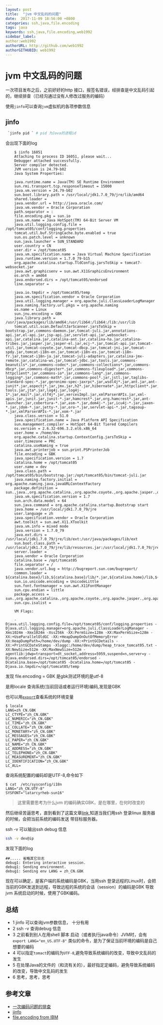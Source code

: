 ```yaml
---
layout: post
title:  "jvm 中文乱码的问题"
date:  2017-11-09 18:56:00 +0800
categories: ssh,java,file.encoding
tags: java
keywords: ssh,java,file.encoding,web1992
sidebar_label:
author:web1992
authorURL: http://github.com/web1992
authorGITHUBID: web1992
---
```


# jvm 中文乱码的问题

一次项目发布之后，之前好好的http 接口，报签名错误，经排查是中文乱码引起的，继续排查（已经沟通过没有人修改过服务的编码）
<!--truncate-->
使用`jinfo`可以查询`jvm`虚拟机的各项参数信息

## jinfo

```sh
 `jinfo pid ` # pid 为Java的进程id
```

会出现下面的log

```log
    $ jinfo 16051
    Attaching to process ID 16051, please wait...
    Debugger attached successfully.
    Server compiler detected.
    JVM version is 24.79-b02
    Java System Properties:

    java.runtime.name = Java(TM) SE Runtime Environment
    sun.rmi.transport.tcp.responseTimeout = 15000
    java.vm.version = 24.79-b02
    sun.boot.library.path = /usr/local/jdk1.7.0_79/jre/lib/amd64
    shared.loader = 
    java.vendor.url = http://java.oracle.com/
    java.vm.vendor = Oracle Corporation
    path.separator = :
    file.encoding.pkg = sun.io
    java.vm.name = Java HotSpot(TM) 64-Bit Server VM
    java.util.logging.config.file = /opt/tomcat05/conf/logging.properties
    tomcat.util.buf.StringCache.byte.enabled = true
    sun.os.patch.level = unknown
    sun.java.launcher = SUN_STANDARD
    user.country = CN
    user.dir = /opt/tomcat05
    java.vm.specification.name = Java Virtual Machine Specification
    java.runtime.version = 1.7.0_79-b15
    org.apache.catalina.startup.TldConfig.jarsToSkip = tomcat7-websocket.jar
    java.awt.graphicsenv = sun.awt.X11GraphicsEnvironment
    os.arch = amd64
    java.endorsed.dirs = /opt/tomcat05/endorsed
    line.separator = 

    java.io.tmpdir = /opt/tomcat05/temp
    java.vm.specification.vendor = Oracle Corporation
    java.util.logging.manager = org.apache.juli.ClassLoaderLogManager
    java.naming.factory.url.pkgs = org.apache.naming
    os.name = Linux
    sun.jnu.encoding = GBK
    java.library.path = /usr/java/packages/lib/amd64:/usr/lib64:/lib64:/lib:/usr/lib
    tomcat.util.scan.DefaultJarScanner.jarsToSkip = bootstrap.jar,commons-daemon.jar,tomcat-juli.jar,annotations-api.jar,el-api.jar,jsp-api.jar,servlet-api.jar,websocket-api.jar,catalina.jar,catalina-ant.jar,catalina-ha.jar,catalina-tribes.jar,jasper.jar,jasper-el.jar,ecj-*.jar,tomcat-api.jar,tomcat-util.jar,tomcat-coyote.jar,tomcat-dbcp.jar,tomcat-jni.jar,tomcat-spdy.jar,tomcat-i18n-en.jar,tomcat-i18n-es.jar,tomcat-i18n-fr.jar,tomcat-i18n-ja.jar,tomcat-juli-adapters.jar,catalina-jmx-remote.jar,catalina-ws.jar,tomcat-jdbc.jar,tools.jar,commons-beanutils*.jar,commons-codec*.jar,commons-collections*.jar,commons-dbcp*.jar,commons-digester*.jar,commons-fileupload*.jar,commons-httpclient*.jar,commons-io*.jar,commons-lang*.jar,commons-logging*.jar,commons-math*.jar,commons-pool*.jar,jstl.jar,taglibs-standard-spec-*.jar,geronimo-spec-jaxrpc*.jar,wsdl4j*.jar,ant.jar,ant-junit*.jar,aspectj*.jar,jmx.jar,h2*.jar,hibernate*.jar,httpclient*.jar,jmx-tools.jar,jta*.jar,log4j.jar,log4j-1*.jar,mail*.jar,slf4j*.jar,xercesImpl.jar,xmlParserAPIs.jar,xml-apis.jar,junit.jar,junit-*.jar,hamcrest*.jar,org.hamcrest*.jar,ant-launcher.jar,cobertura-*.jar,asm-*.jar,dom4j-*.jar,icu4j-*.jar,jaxen-*.jar,jdom-*.jar,jetty-*.jar,oro-*.jar,servlet-api-*.jar,tagsoup-*.jar,xmlParserAPIs-*.jar,xom-*.jar
    java.class.version = 51.0
    java.specification.name = Java Platform API Specification
    sun.management.compiler = HotSpot 64-Bit Tiered Compilers
    os.version = 2.6.32-696.3.2.el6.x86_64
    user.home = /home/dev
    org.apache.catalina.startup.ContextConfig.jarsToSkip = 
    user.timezone = PRC
    catalina.useNaming = true
    java.awt.printerjob = sun.print.PSPrinterJob
    file.encoding = GBK
    java.specification.version = 1.7
    catalina.home = /opt/tomcat05
    user.name = dev
    java.class.path = /opt/tomcat05/bin/bootstrap.jar:/opt/tomcat05/bin/tomcat-juli.jar
    java.naming.factory.initial = org.apache.naming.java.javaURLContextFactory
    package.definition = sun.,java.,org.apache.catalina.,org.apache.coyote.,org.apache.jasper.,org.apache.naming.,org.apache.tomcat.
    java.vm.specification.version = 1.7
    sun.arch.data.model = 64
    sun.java.command = org.apache.catalina.startup.Bootstrap start
    java.home = /usr/local/jdk1.7.0_79/jre
    user.language = zh
    java.specification.vendor = Oracle Corporation
    awt.toolkit = sun.awt.X11.XToolkit
    java.vm.info = mixed mode
    java.version = 1.7.0_79
    java.ext.dirs = /usr/local/jdk1.7.0_79/jre/lib/ext:/usr/java/packages/lib/ext
    sun.boot.class.path = /usr/local/jdk1.7.0_79/jre/lib/resources.jar:/usr/local/jdk1.7.0_79/jre/lib/rt.jar:/usr/local/jdk1.7.0_79/jre/lib/sunrsasign.jar:/usr/local/jdk1.7.0_79/jre/lib/jsse.jar:/usr/local/jdk1.7.0_79/jre/lib/jce.jar:/usr/local/jdk1.7.0_79/jre/lib/charsets.jar:/usr/local/jdk1.7.0_79/jre/lib/jfr.jar:/usr/local/jdk1.7.0_79/jre/classes
    server.loader = 
    java.vendor = Oracle Corporation
    catalina.base = /opt/tomcat05
    file.separator = /
    java.vendor.url.bug = http://bugreport.sun.com/bugreport/
    common.loader = ${catalina.base}/lib,${catalina.base}/lib/*.jar,${catalina.home}/lib,${catalina.home}/lib/*.jar
    sun.io.unicode.encoding = UnicodeLittle
    sun.font.fontmanager = sun.awt.X11FontManager
    sun.cpu.endian = little
    package.access = sun.,org.apache.catalina.,org.apache.coyote.,org.apache.jasper.,org.apache.naming.resources.,org.apache.tomcat.
    sun.cpu.isalist = 

    VM Flags:

    -Djava.util.logging.config.file=/opt/tomcat05/conf/logging.properties -Djava.util.logging.manager=org.apache.juli.ClassLoaderLogManager -Xms1024m -Xmx1024m -Xss256k -XX:PermSize=128m -XX:MaxPermSize=128m -XX:+UseParallelOldGC -XX:+HeapDumpOnOutOfMemoryError -XX:HeapDumpPath=/home/dev/dump -XX:+PrintGCDetails -XX:+PrintGCDateStamps -Xloggc:/home/dev/dump/heap_trace_tomcat05.txt -XX:NewSize=512m -XX:MaxNewSize=512m -agentlib:jdwp=transport=dt_socket,address=5959,suspend=n,server=y -Djava.endorsed.dirs=/opt/tomcat05/endorsed -Dcatalina.base=/opt/tomcat05 -Dcatalina.home=/opt/tomcat05 -Djava.io.tmpdir=/opt/tomcat05/temp
```

发现 file.encoding = GBK 是gbk测试环境的是utf-8

是用locale 查询系统(当前回话或者运行环境)编码,发现是GBK

也可以用[`export`](http://man.linuxde.net/export)查看系统的环境变量

```shell
$ locale
LANG=zh_CN.GBK
LC_CTYPE="zh_CN.GBK"
LC_NUMERIC="zh_CN.GBK"
LC_TIME="zh_CN.GBK"
LC_COLLATE="zh_CN.GBK"
LC_MONETARY="zh_CN.GBK"
LC_MESSAGES="zh_CN.GBK"
LC_PAPER="zh_CN.GBK"
LC_NAME="zh_CN.GBK"
LC_ADDRESS="zh_CN.GBK"
LC_TELEPHONE="zh_CN.GBK"
LC_MEASUREMENT="zh_CN.GBK"
LC_IDENTIFICATION="zh_CN.GBK"
LC_ALL=
```

查询系统配置的编码却是UTF-8,命令如下

```shell
$ cat  /etc/sysconfig/i18n
LANG="zh_CN.UTF-8"
SYSFONT="latarcyrheb-sun16"
```

> 这里需要思考为什么jvm 的编码确实GBK，是在哪里，在何时改变的

然后继续苦逼思考，直到看到了这篇文章[link](https://hongjiang.info/java-file-encoding-and-os-locale/),知道当我们用ssh 登录linux 服务器的时候，会把当前系统的编码发送
带目标服务器。

ssh -v 可以输出ssh debug 信息

```sh
ssh -v dev@ip
```

发现下面的log

```log
##..... 省略其它日志
debug1: Entering interactive session.
debug1: Sending environment.
debug1: Sending env LANG = zh_CN.GBK
```

现在可以确定，是客户端的系统编码是GBK，当用ssh 登录远程的Linux时，会把当前的GBK发送到远程，导致远程的系统的会话（session）的编码是GBK
导致jvm 系统启动的时候，使用了GBK编码。

## 总结

- 1 jinfo 可以查询jvm参数信息， 十分有用
- 2 ssh -v 查询debug 信息
- 3 之前看到别人在用shell 脚本 启动（或者执行java命令）JVM时，会有 `export LANG="en_US.UTF-8"` 类似的命令，是为了保证当前环境的编码是自己想要的编码
- 4 可以指定`tomact`的编码为`UTF-8`,避免导致系统编码的改变，导致中文乱码的发生
- 5 在处理Java的文件的（和流有关的），最好指定定编码，避免导致系统编码的改变，导致中文乱码的发生
- 6 思考，思考，思考

## 参考文章

- [一次编码问题的排查](https://hongjiang.info/java-file-encoding-and-os-locale/)
- [jinfo](http://outofmemory.cn/java/jvm/jvm-tools-jps-jstat-jinfo-jmap-jhat-jstack)
- [file.encoding from IBM](https://www.ibm.com/support/knowledgecenter/en/ssw_i5_54/rzaha/charenc.htm)